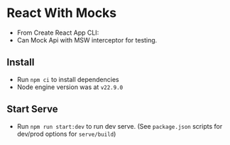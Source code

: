# React With Mocks
- From Create React App CLI:
- Can Mock Api with MSW interceptor for testing.

## Install
- Run `npm ci` to install dependencies
- Node engine version was at `v22.9.0`

## Start Serve
- Run `npm run start:dev` to run dev serve. (See `package.json` scripts for dev/prod options for `serve/build`)